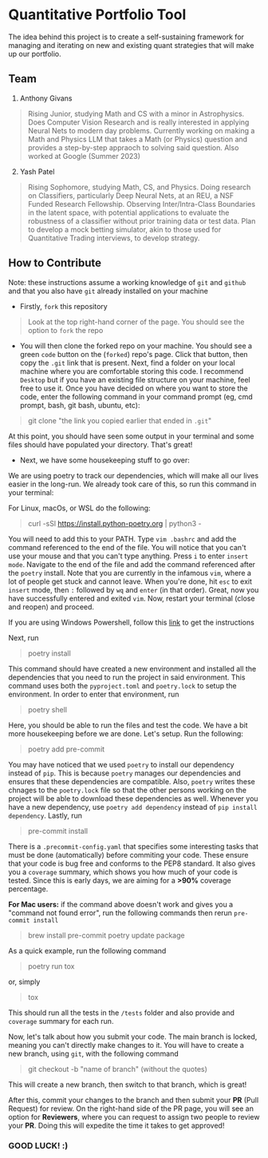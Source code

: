 # Quantitative Portfolio Tool

The idea behind this project is to create a self-sustaining framework for managing and iterating on new and existing quant strategies that will make up our portfolio.

## Team

1. Anthony Givans

> Rising Junior, studying Math and CS with a minor in Astrophysics. Does Computer Vision Research and is really interested in applying Neural Nets to modern day problems. Currently working on making a Math and Physics LLM that takes a Math (or Physics) question and provides a step-by-step appraoch to solving said question. Also worked at Google (Summer 2023)

2. Yash Patel

> Rising Sophomore, studying Math, CS, and Physics. Doing research on Classifiers, particularly Deep Neural Nets, at an REU, a NSF Funded Research Fellowship. Observing Inter/Intra-Class Boundaries in the latent space, with potential applications to evaluate the robustness of a classifier without prior training data or test data. Plan to develop a mock betting simulator, akin to those used for Quantitative Trading interviews, to develop strategy.

## How to Contribute

Note: these instructions assume a working knowledge of `git` and `github` and that you also have `git` already installed on your machine

* Firstly, `fork` this repository

> Look at the top right-hand corner of the page. You should see the option to `fork` the repo

* You will then clone the forked repo on your machine. You should see a green `code` button on the (`forked`) repo's page. Click that button, then copy the `.git` link that is present. Next, find a folder on your local machine where you are comfortable storing this code. I recommend `Desktop` but if you have an existing file structure on your machine, feel free to use it. Once you have decided on where you want to store the code, enter the following command in your command prompt (eg, cmd prompt, bash, git bash, ubuntu, etc):

> git clone "the link you copied earlier that ended in `.git`"

At this point, you should have seen some output in your terminal and some files should have populated your directory. That's great!

* Next, we have some housekeeping stuff to go over:

We are using poetry to track our dependencies, which will make all our lives easier in the long-run. We already took care of this, so run this command in your terminal:

For Linux, macOs, or WSL do the following:

> curl -sSl <https://install.python-poetry.org> | python3 -

You will need to add this to your PATH. Type `vim .bashrc` and add the command referenced to the end of the file. You will notice that you can't use your mouse and that you can't type anything. Press `i` to enter `insert mode`. Navigate to the end of the file and add the command referenced after the `poetry` install. Note that you are currently in the infamous `vim`, where a lot of people get stuck and cannot leave. When you're done, hit `esc` to exit `insert` mode, then `:` followed by `wq` and `enter` (in that order). Great, now you have successfully entered and exited `vim`. Now, restart your terminal (close and reopen) and proceed.

If you are using Windows Powershell, follow this [link](https://python-poetry.org/docs/#installing-with-the-official-installer) to get the instructions

Next, run

> poetry install

This command should have created a new environment and installed all the dependencies that you need to run the project in said environment. This command uses both the `pyproject.toml` and `poetry.lock` to setup the environment. In order to enter that environment, run

> poetry shell

Here, you should be able to run the files and test the code. We have a bit more housekeeping before we are done. Let's setup. Run the following:

> poetry add pre-commit

You may have noticed that we used `poetry` to install our dependency instead of `pip`. This is because `poetry` manages our dependencies and ensures that these dependencies are compatible. Also, `poetry` writes these chnages to the `poetry.lock` file so that the other persons working on the project will be able to download these dependencies as well. Whenever you have a new dependency, use `poetry add dependency` instead of `pip install dependency`. Lastly, run

> pre-commit install

There is a `.precommit-config.yaml` that specifies some interesting tasks that must be done (automatically) before commiting your code. These ensure that your code is bug free and conforms to the PEP8 standard. It also gives you a `coverage` summary, which shows you how much of your code is tested. Since this is early days, we are aiming for a **\>90%** coverage percentage.

**For Mac users:** if the command above doesn't work and gives you a "command not found error", run the following commands then rerun `pre-commit install`

> brew install pre-commit
> poetry update package

As a quick example, run the following command

> poetry run tox

or, simply

> tox

This should run all the tests in the `/tests` folder and also provide and `coverage` summary for each run.

Now, let's talk about how you submit your code. The main branch is locked, meaning you can't directly make changes to it. You will have to create a new branch, using `git`, with the following command

> git checkout -b "name of branch" (without the quotes)

This will create a new branch, then switch to that branch, which is great!

After this, commit your changes to the branch and then submit your **PR** (Pull Request) for review. On the right-hand side of the PR page, you will see an option for **Reviewers**, where you can request to assign two people to review your **PR**. Doing this will expedite the time it takes to get approved!

### GOOD LUCK! :)
